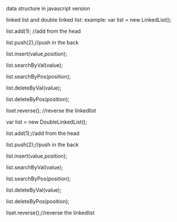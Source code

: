 data structure in javascript version

linked list and double linked list:
example:
var list = new LinkedList();


list.add(1); //add from the head

list.push(2);//push in the back

list.insert(value,position);

list.searchByVal(value);

list.searchByPos(position);

list.deleteByVal(value);

list.deleteByPos(position);

liset.reverse(); //reverse the linkedlist







var list = new DoubleLinkedList();

list.add(1);//add from the head

list.push(2);//push in the back

list.insert(value,position);

list.searchByVal(value);

list.searchByPos(position);

list.deleteByVal(value);

list.deleteByPos(position);

liset.reverse();//reverse the linkedlist




